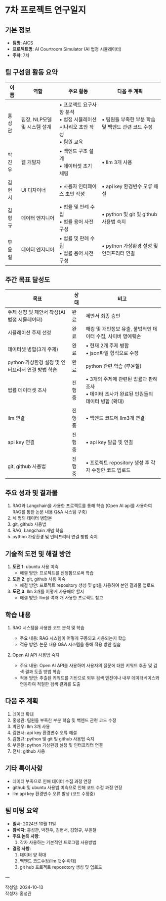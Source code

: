 # 7차 프로젝트 연구일지

## 기본 정보

- **팀명**: AICS
- **프로젝트명**: AI Courtroom Simulator (AI 법정 시뮬레이터)
- **주차**: 7차

## 팀 구성원 활동 요약

| 이름    | 역할   | 주요 활동                | 다음 주 계획             |
| ------- | ------ | ------------------------ | ------------------------ |
|  홍성관 | 팀장, NLP모델 및 시스템 설계 | • 프로젝트 요구사항 분석 <br> • 법정 시뮬레이션 시나리오 초안 작성 <br> • 팀원 교육 | • 팀원들 부족한 부분 학습 및 백엔드 관련 코드 수정|
|  박진우 | 웹 개발자 | • 백엔드 구조 설계 <br> • 데이터셋 초기 세팅 | • llm 3개 사용 |
|  김현서 | UI 디자이너 | • 사용자 인터페이스 초안 작성 <br> | • api key 환경변수 오류 해셜 |
|  김형규 | 데이터 엔지니어 | • 법률 및 판례 수집 <br> • 법률 용어 사전 구성 <br> | • python 및 git 및 github 사용법 숙지 |
|  부윤철 | 데이터 엔지니어 | • 법률 및 판례 수집 <br> • 법률 용어 사전 구성 <br> | • python 가상환경 설정 및 인터프리터 연결 |


## 주간 목표 달성도

| 목표    | 상태               | 비고        |
| ------- | ------------------ | ----------- |
| 주제 선정 및 제안서 작성(AI 법정 시뮬레이터) | 완료 | 제안서 최종 승인 |
| 시뮬레이션 주제 선정 | 완료 | 해킹 및 개인정보 유출, 불법적인 데이터 수집, 사이버 명예훼손|
| 데이터셋 병합(3개 주제) | 완료 | • 현재 2개 주제 병합 <br> • json파일 형식으로 수정 |
| python 가상환경 설정 및 인터프리터 연결 방법 학습 | 완료 | python 관련 학습 (부윤철) |
| 법률 데이터셋 조사 | 진행중 | • 3개의 주제에 관련된 법률과 판례 조사 <br> • 데이터 조사가 완료된 인원들의 데이터 병합 (확대) |
| llm 연결 | 진행중 | • 백엔드 코드에 llm3개 연결 |
| api key 연결 | 진행중 | • api key 발급 및 연결 |
| git, github 사용법 | 진행중 | • 프로젝트 repository 생성 후 각자 수정한 코드 업로드 |

## 주요 성과 및 결과물

1. RAG와 Langchain을 사용한 프로젝트를 통해 학습 (Open AI api를 사용하여 RAG를 통한 논문 내용 Q&A 시스템 구축)
2. 세 명의 데이터 병합본
3. git, github 사용법
4. RAG, Langchain 개념 학습
5. python 가상환경 및 인터프리터 연결 방법 숙지

## 기술적 도전 및 해결 방안

1. **도전 1**: ubuntu 사용 미숙
   - 해결 방안: 프로젝트를 진행함으로써 학습
2. **도전 2**: git, github 사용 미숙
   - 해결 방안: 프로젝트 repository 생성 및 git을 사용하여 본인 결과물 업로드
2. **도전 3**: llm 3개를 어떻게 사용해야 할지
   - 해결 방안: llm을 여러 개 사용한 프로젝트 참고

## 학습 내용

   1. RAG 시스템을 사용한 코드 분석 및 학습
      - 주요 내용: RAG 시스템이 어떻게 구동되고 사용되는지 학습
      - 적용 방안: 논문 내용 Q&A 시스템을 통해 적용 방안 실습

   2. Open AI API 사용법 숙지
      - 주요 내용: Open AI API를 사용하여 사용자의 질문에 대한 키워드 추출 및 검색 결과 도출 방법 학습
      - 적용 방안: 추출된 키워드를 기반으로 외부 검색 엔진이나 내부 데이터베이스와 연동하여 적절한 검색 결과를 도출

## 다음 주 계획

1. 데이터 확대
2. 홍성관: 팀원들 부족한 부분 학습 및 백엔드 관련 코드 수정
3. 박진우: llm 3개 사용
4. 김현서: api key 환경변수 오류 해셜
5. 김형규: python 및 git 및 github 사용법 숙지
6. 부윤철: python 가상환경 설정 및 인터프리터 연결
7. 전체: github 사용

## 기타 특이사항

- 데이터 부족으로 인해 데이터 수집 과정 연장 
- github 및 ubuntu 사용법 미숙으로 인해 코드 수정 과정 연장
- llm api key 환경변수 오류 발생 (코드 수정중)

## 팀 미팅 요약

- **일시**: 2024년 10월 11일
- **참석자**: 홍성관, 박진우, 김현서, 김형규, 부윤철
- **주요 논의 사항**:
  1. 각자 사용하는 기본적인 프로그램 사용방법
- **결정 사항**:
  1. 데이터 양 확대
  2. 백엔드 코드수정(llm 갯수 확대)
  3. git hub 프로젝트 reposotory 생성 및 업로드

—

작성일: 2024-10-13 <br>
작성자: 홍성관
